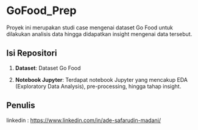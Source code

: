 # GoFood_Prep
Proyek ini merupakan studi case mengenai dataset Go Food untuk dilakukan analisis data hingga didapatkan insight mengenai data tersebut.

## Isi Repositori

1. **Dataset**: Dataset Go Food

2. **Notebook Jupyter**: Terdapat notebook Jupyter yang mencakup EDA (Exploratory Data Analysis), pre-processing, hingga tahap insight.
   

## Penulis

linkedin : https://www.linkedin.com/in/ade-safarudin-madani/

